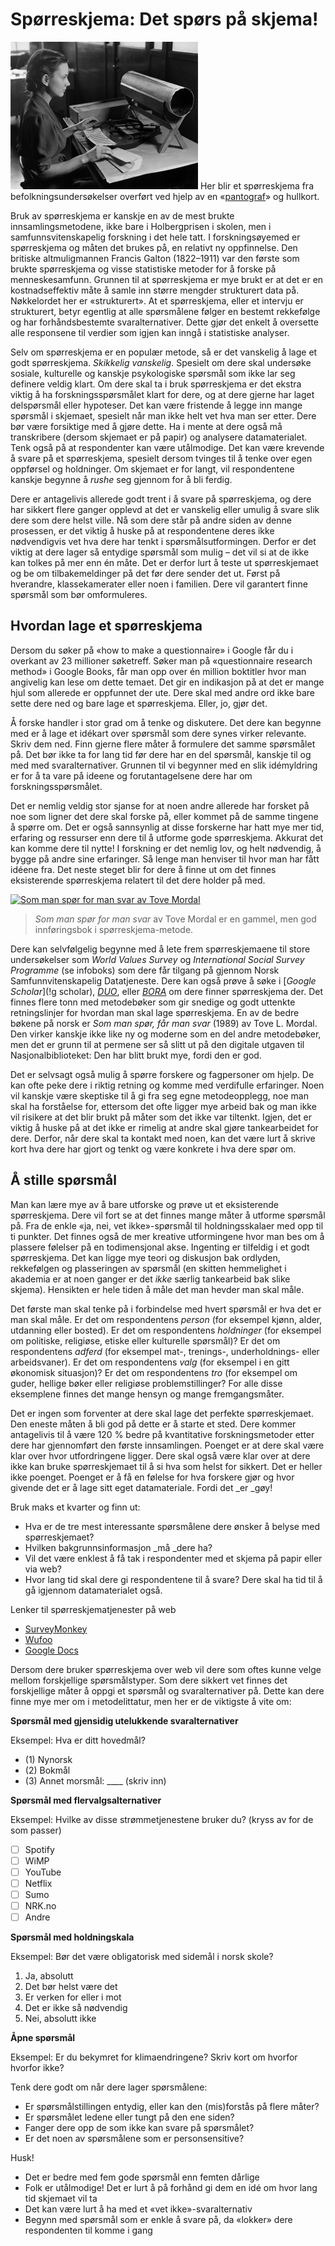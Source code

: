 # Spørreskjema: Det spørs på skjema!

<p><img src="../images/pantograph.jpeg" alt="Her blir et spørreskjema fra befolkningsundersøkelser overført ved hjelp av en «pantograf» og hullkort. Dette er fra den amerikanske folketellingen rundt 1940." title="Her blir et spørreskjema fra befolkningsundersøkelser overført ved hjelp av en «pantograf» og hullkort. Dette er fra den amerikanske folketellingen rundt 1940." />
Her blir et spørreskjema fra befolkningsundersøkelser overført ved hjelp av en «<a href="https://snl.no/pantograf%2Fapparat_for_å_gjengi_tegninger">pantograf</a>» og hullkort.</p>

Bruk av spørreskjema er kanskje en av de mest brukte innsamlingsmetodene, ikke bare i Holbergprisen i skolen, men i samfunnsvitenskapelig forskning i det hele tatt. I forskningsøyemed er spørreskjema og måten det brukes på, en relativt ny oppfinnelse. Den britiske altmuligmannen Francis Galton (1822–1911) var den første som brukte spørreskjema og visse statistiske metoder for å forske på menneskesamfunn. Grunnen til at spørreskjema er mye brukt er at det er en kostnadseffektiv måte å samle inn større mengder strukturert data på. Nøkkelordet her er «strukturert». At et spørreskjema, eller et intervju er strukturert, betyr egentlig at alle spørsmålene følger en bestemt rekkefølge og har forhåndsbestemte svaralternativer. Dette gjør det enkelt å oversette alle responsene til verdier som igjen kan inngå i statistiske analyser.

Selv om spørreskjema er en populær metode, så er det vanskelig å lage et godt spørreskjema. _Skikkelig vanskelig_. Spesielt om dere skal undersøke sosiale, kulturelle og kanskje psykologiske spørsmål som ikke lar seg definere veldig klart. Om dere skal ta i bruk spørreskjema er det ekstra viktig å ha forskningsspørsmålet klart for dere, og at dere gjerne har laget delspørsmål eller hypoteser. Det kan være fristende å legge inn mange spørsmål i skjemaet, spesielt når man ikke helt vet hva man ser etter. Dere bør være forsiktige med å gjøre dette. Ha i mente at dere også må transkribere (dersom skjemaet er på papir) og analysere datamaterialet. Tenk også på at respondenter kan være utålmodige. Det kan være krevende å svare på et spørreskjema, spesielt dersom tvinges til å tenke over egen oppførsel og holdninger. Om skjemaet er for langt, vil respondentene kanskje begynne å *rushe* seg gjennom for å bli ferdig.

Dere er antagelivis allerede godt trent i å svare på spørreskjema, og dere har sikkert flere ganger opplevd at det er vanskelig eller umulig å svare slik dere som dere helst ville. Nå som dere står på andre siden av denne prosessen, er det viktig å huske på at respondentene deres ikke nødvendigvis vet hva dere har tenkt i spørsmålsutformingen. Derfor er det viktig at dere lager så entydige spørsmål som mulig – det vil si at de ikke kan tolkes på mer enn én måte. Det er derfor lurt å teste ut spørreskjemaet og be om tilbakemeldinger på det før dere sender det ut. Først på hverandre, klassekamerater eller noen i familien. Dere vil garantert finne spørsmål som bør omformuleres.

## Hvordan lage et spørreskjema

Dersom du søker på «how to make a questionnaire» i Google får du i overkant av 23 millioner søketreff. Søker man på «questionnaire research method» i Google Books, får man opp over én million boktitler hvor man angivelig kan lese om dette temaet. Det gir en indikasjon på at det er mange hjul som allerede er oppfunnet der ute. Dere skal med andre ord ikke bare sette dere ned og bare lage et spørreskjema. Eller, jo, gjør det.

Å forske handler i stor grad om å tenke og diskutere. Det dere kan begynne med er å lage et idékart over spørsmål som dere synes virker relevante. Skriv dem ned. Finn gjerne flere måter å formulere det samme spørsmålet på. Det bør ikke ta for lang tid før dere har en del spørsmål, kanskje til og med med svaralternativer. Grunnen til vi begynner med en slik idémyldring er for å ta vare på ideene og forutantagelsene dere har om forskningsspørsmålet.

Det er nemlig veldig stor sjanse for at noen andre allerede har forsket på noe som ligner det dere skal forske på, eller kommet på de samme tingene å spørre om. Det er også sannsynlig at disse forskerne har hatt mye mer tid, erfaring og ressurser enn dere til å utforme gode spørreskjema. Akkurat det kan komme dere til nytte! I forskning er det nemlig lov, og helt nødvendig, å bygge på andre sine erfaringer. Så lenge man henviser til hvor man har fått idéene fra. Det neste steget blir for dere å finne ut om det finnes eksisterende spørreskjema relatert til det dere holder på med.

[![Som man spør for man svar av Tove Mordal][1]][2]
>   _Som man spør for man svar_ av Tove Mordal er en gammel, men god innføringsbok i spørreskjema-metode.

   [1]: ..images/mordal.png
   [2]: http://urn.nb.no/URN:NBN:no-nb_digibok_2007090704001

Dere kan selvfølgelig begynne med å lete frem spørreskjemaene til store undersøkelser som _World Values Survey_ og _International Social Survey Programme_ (se infoboks) som dere får tilgang på gjennom Norsk Samfunnvitenskapelig Datatjeneste. Dere kan også prøve å søke i [_Google Scholar_](!g scholar), [_DUO_](!g "uio duo"), eller [_BORA_](!g "uib bora") om dere finner spørreskjema der. Det finnes flere tonn med metodebøker som gir snedige og godt uttenkte retningslinjer for hvordan man skal lage spørreskjema. En av de bedre bøkene på norsk er _Som man spør, får man svar_ (1989) av Tove L. Mordal. Den virker kanskje ikke like ny og moderne som en del andre metodebøker, men det er grunn til at permene ser så slitt ut på den digitale utgaven til Nasjonalbiblioteket: Den har blitt brukt mye, fordi den er god.

Det er selvsagt også mulig å spørre forskere og fagpersoner om hjelp. De kan ofte peke dere i riktig retning og komme med verdifulle erfaringer. Noen vil kanskje være skeptiske til å gi fra seg egne metodeopplegg, noe man skal ha forståelse for, ettersom det ofte ligger mye arbeid bak og man ikke vil risikere at det blir brukt på måter som det ikke var tiltenkt. Igjen, det er viktig å huske på at det ikke er rimelig at andre skal gjøre tankearbeidet for dere. Derfor, når dere skal ta kontakt med noen, kan det være lurt å skrive kort hva dere har gjort og tenkt og være konkrete i hva dere spør om.

## Å stille spørsmål

Man kan lære mye av å bare utforske og prøve ut et eksisterende spørreskjema. Dere vil fort se at det finnes mange måter å utforme spørsmål på. Fra de enkle «ja, nei, vet ikke»-spørsmål til holdningsskalaer med opp til ti punkter. Det finnes også de mer kreative utformingene hvor man bes om å plassere følelser på en todimensjonal akse. Ingenting er tilfeldig i et godt spørreskjema. Det kan ligge mye teori og diskusjon bak ordlyden, rekkefølgen og plasseringen av spørsmål (en skitten hemmelighet i akademia er at noen ganger er det _ikke_ særlig tankearbeid bak slike skjema). Hensikten er hele tiden å måle det man hevder man skal måle.

Det første man skal tenke på i forbindelse med hvert spørsmål er hva det er man skal måle. Er det om respondentens _person_ (for eksempel kjønn, alder, utdanning eller bosted). Er det om respondentens _holdninger_ (for eksempel om politiske, religiøse, etiske eller kulturelle spørsmål)? Er det om respondentens _adferd_ (for eksempel mat-, trenings-, underholdnings- eller arbeidsvaner). Er det om respondentens _valg_ (for eksempel i en gitt økonomisk situasjon)? Er det om respondentens _tro_ (for eksempel om guder, hellige bøker eller religiøse problemstillinger? For alle disse eksemplene finnes det mange hensyn og mange fremgangsmåter.

Det er ingen som forventer at dere skal lage det perfekte spørreskjemaet. Den eneste måten å bli god på dette er å starte et sted. Dere kommer antagelivis til å være 120 % bedre på kvantitative forskningsmetoder etter dere har gjennomført den første innsamlingen. Poenget er at dere skal være klar over hvor utfordringene ligger. Dere skal også være klar over at dere ikke kan bruke spørreskjemaet til å si hva som helst for sikkert. Det er heller ikke poenget. Poenget er å få en følelse for hva forskere gjør og hvor givende det er å lage sitt eget datamateriale. Fordi det _er _gøy!

Bruk maks et kvarter og finn ut:

  * Hva er de tre mest interessante spørsmålene dere ønsker å belyse med spørreskjemaet?
  * Hvilken bakgrunnsinformasjon _må _dere ha?
  * Vil det være enklest å få tak i respondenter med et skjema på papir eller via web?
  * Hvor lang tid skal dere gi respondentene til å svare? Dere skal ha tid til å gå igjennom datamaterialet også.

Lenker til spørreskjematjenester på web

  * [SurveyMonkey][7406-0001]
  * [Wufoo][7406-0002]
  * [Google Docs][7406-0003]

[7406-0001]: https://www.surveymonkey.com/
[7406-0002]: http://www.wufoo.com/
[7406-0003]: http://www.google.com/forms/about/

Dersom dere bruker spørreskjema over web vil dere som oftes kunne velge mellom forskjellige spørsmålstyper. Som dere sikkert vet finnes det forskjellige måter å oppgi et spørsmål og svaralternativer på. Dette kan dere finne mye mer om i metodelittatur, men her er de viktigste å vite om:

**Spørsmål med gjensidig utelukkende svaralternativer**

Eksempel: Hva er ditt hovedmål?

-   (1) Nynorsk
-   (2) Bokmål
-   (3) Annet morsmål: ____ (skriv inn)

**Spørsmål med flervalgsalternativer**

Eksempel: Hvilke av disse strømmetjenestene bruker du? (kryss av for de som passer)

-   [ ] Spotify
-   [ ] WiMP
-   [ ] YouTube
-   [ ] Netflix
-   [ ] Sumo
-   [ ] NRK.no
-   [ ] Andre

**Spørsmål med holdningskala**

Eksempel: Bør det være obligatorisk med sidemål i norsk skole?

  1. Ja, absolutt
  2. Det bør helst være det
  3. Er verken for eller i mot
  4. Det er ikke så nødvendig
  5. Nei, absolutt ikke

**Åpne spørsmål**

Eksempel: Er du bekymret for klimaendringene? Skriv kort om hvorfor hvorfor ikke?

Tenk dere godt om når dere lager spørsmålene:

  * Er spørsmålstillingen entydig, eller kan den (mis)forstås på flere måter?
  * Er spørsmålet ledene eller tungt på den ene siden?
  * Fanger dere opp de som ikke kan svare på spørsmålet?
  * Er det noen av spørsmålene som er personsensitive?

Husk!

  * Det er bedre med fem gode spørsmål enn femten dårlige
  * Folk er utålmodige! Det er lurt å på forhånd gi dem en idé om hvor lang tid skjemaet vil ta
  * Det kan være lurt å ha med et «vet ikke»-svaralternativ
  * Begynn med spørsmål som er enkle å svare på, da «lokker» dere respondenten til komme i gang
